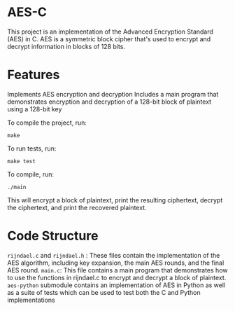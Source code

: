 # AES-C

This project is an implementation of the Advanced Encryption Standard (AES) in C. AES is a symmetric block cipher that's used to encrypt and decrypt information in blocks of 128 bits.

# Features
Implements AES encryption and decryption
Includes a main program that demonstrates encryption and decryption of a 128-bit block of plaintext using a 128-bit key

To compile the project, run:

`make`

To run tests, run:

`make test`

To compile, run:

`./main`

This will encrypt a block of plaintext, print the resulting ciphertext, decrypt the ciphertext, and print the recovered plaintext.

# Code Structure 

`rijndael.c` and `rijndael.h` : These files contain the implementation of the AES algorithm, including key expansion, the main AES rounds, and the final AES round.
`main.c`: This file contains a main program that demonstrates how to use the functions in rijndael.c to encrypt and decrypt a block of plaintext.
`aes-python` submodule contains an implementation of AES in Python as well as a suite of tests which can be used to test both the C and Python implementations
